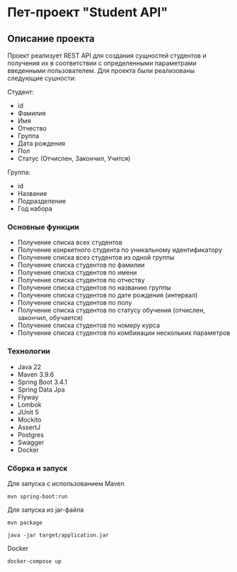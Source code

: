 # Пет-проект "Student API"

## Описание проекта

Проект реализует REST API для создания сущностей студентов и получения их в соответствии с определенными параметрами введенными пользователем.
Для проекта были реализованы следующие сушности:

Студент:
- id
- Фамилия
- Имя
- Отчество
- Группа
- Дата рождения
- Пол
- Статус (Отчислен, Закончил, Учится)

Группа:
- id
- Название
- Подразделение
- Год набора

### Основные функции

- Получение списка всех студентов
- Получение конркетного студента по уникальному идентификатору
- Получение списка всез студентов из одной группы
- Получение списка студентов по фамилии
- Получение списка студентов по имени
- Получение списка студентов по отчеству
- Получение списка студентов по названию группы
- Получение списка студентов по дате рождения (интервал)
- Получение списка студентов по полу
- Получение списка студентов по статусу обучения (отчислен, закончил, обучается)
- Получение списка студентов по номеру курса
- Получение списка студентов по комбинации нескольких параметров

### Технологии
- Java 22
- Maven 3.9.6
- Spring Boot 3.4.1
- Spring Data Jpa
- Flyway
- Lombok
- JUnit 5
- Mockito
- AssertJ
- Postgres
- Swagger
- Docker

### Сборка и запуск

Для запуска с использованием Maven
```shell
mvn spring-boot:run
```

Для запуска из jar-файла
```shell
mvn package
```

```shell
java -jar target/application.jar
```

Docker
```shell
docker-compose up
```